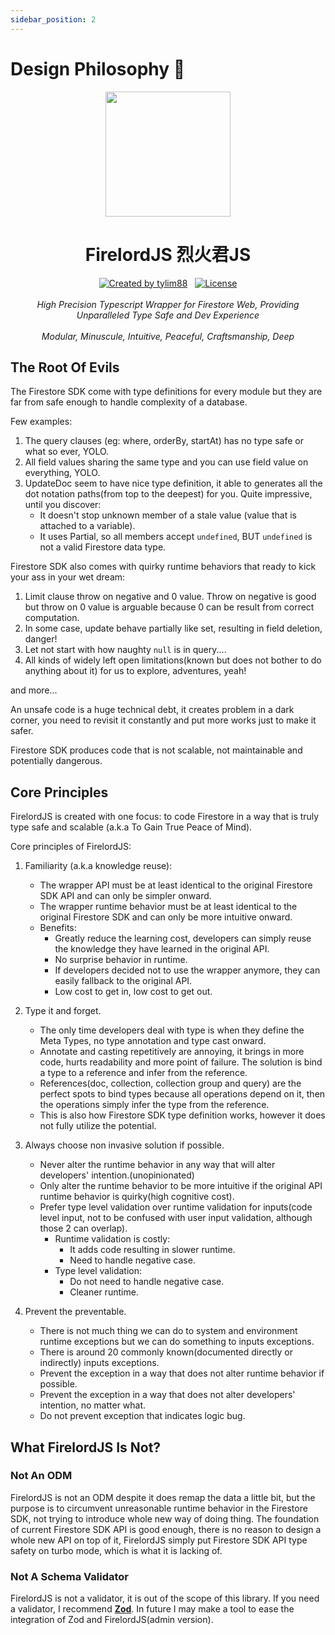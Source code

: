```yaml
---
sidebar_position: 2
---
```


# Design Philosophy 📖

<div align="center">
		<img src="https://raw.githubusercontent.com/tylim88/Firelord/main/img/ozai.png" width="200px" align="center" />
		<h1>FirelordJS 烈火君JS</h1>
</div>

<div align="center">
		<a href="https://www.npmjs.com/package/firelordjs" rel="nofollow"><img src="https://img.shields.io/npm/v/firelordjs" alt="Created by tylim88"/></a>
		&nbsp;
		<a href="https://github.com/tylim88/firelordjs/blob/main/LICENSE" rel="nofollow"><img src="https://img.shields.io/github/license/tylim88/firelordjs" alt="License"/></a>
</div>
<br/>
<div align="center">
		<i>High Precision Typescript Wrapper for Firestore Web, Providing Unparalleled Type Safe and Dev Experience</i>
</div>
<br/>
<div align="center">
		<i>Modular, Minuscule, Intuitive, Peaceful, Craftsmanship, Deep</i>
</div>

## The Root Of Evils

The Firestore SDK come with type definitions for every module but they are far from safe enough to handle complexity of a database.

Few examples:

1. The query clauses (eg: where, orderBy, startAt) has no type safe or what so ever, YOLO.
2. All field values sharing the same type and you can use field value on everything, YOLO.
3. UpdateDoc seem to have nice type definition, it able to generates all the dot notation paths(from top to the deepest) for you. Quite impressive, until you discover:
   - It doesn't stop unknown member of a stale value (value that is attached to a variable).
   - It uses Partial, so all members accept `undefined`, BUT `undefined` is not a valid Firestore data type.

Firestore SDK also comes with quirky runtime behaviors that ready to kick your ass in your wet dream:

1. Limit clause throw on negative and 0 value. Throw on negative is good but throw on 0 value is arguable because 0 can be result from correct computation.
2. In some case, update behave partially like set, resulting in field deletion, danger!
3. Let not start with how naughty `null` is in query....
4. All kinds of widely left open limitations(known but does not bother to do anything about it) for us to explore, adventures, yeah!

and more...

An unsafe code is a huge technical debt, it creates problem in a dark corner, you need to revisit it constantly and put more works just to make it safer.

Firestore SDK produces code that is not scalable, not maintainable and potentially dangerous.

## Core Principles

FirelordJS is created with one focus: to code Firestore in a way that is truly type safe and scalable (a.k.a To Gain True Peace of Mind).

Core principles of FirelordJS:

1. Familiarity (a.k.a knowledge reuse):

   - The wrapper API must be at least identical to the original Firestore SDK API and can only be simpler onward.
   - The wrapper runtime behavior must be at least identical to the original Firestore SDK and can only be more intuitive onward.
   - Benefits:
     - Greatly reduce the learning cost, developers can simply reuse the knowledge they have learned in the original API.
     - No surprise behavior in runtime.
     - If developers decided not to use the wrapper anymore, they can easily fallback to the original API.
     - Low cost to get in, low cost to get out.

2. Type it and forget.
   - The only time developers deal with type is when they define the Meta Types, no type annotation and type cast onward.
   - Annotate and casting repetitively are annoying, it brings in more code, hurts readability and more point of failure. The solution is bind a type to a reference and infer from the reference.
   - References(doc, collection, collection group and query) are the perfect spots to bind types because all operations depend on it, then the operations simply infer the type from the reference.
   - This is also how Firestore SDK type definition works, however it does not fully utilize the potential.
3. Always choose non invasive solution if possible.

   - Never alter the runtime behavior in any way that will alter developers' intention.(unopinionated)
   - Only alter the runtime behavior to be more intuitive if the original API runtime behavior is quirky(high cognitive cost).
   - Prefer type level validation over runtime validation for inputs(code level input, not to be confused with user input validation, although those 2 can overlap).
     - Runtime validation is costly:
       - It adds code resulting in slower runtime.
       - Need to handle negative case.
     - Type level validation:
       - Do not need to handle negative case.
       - Cleaner runtime.

4. Prevent the preventable.

   - There is not much thing we can do to system and environment runtime exceptions but we can do something to inputs exceptions.
   - There is around 20 commonly known(documented directly or indirectly) inputs exceptions.
   - Prevent the exception in a way that does not alter runtime behavior if possible.
   - Prevent the exception in a way that does not alter developers' intention, no matter what.
   - Do not prevent exception that indicates logic bug.

## What FirelordJS Is Not?

### Not An ODM

FirelordJS is not an ODM despite it does remap the data a little bit, but the purpose is to circumvent unreasonable runtime behavior in the Firestore SDK, not trying to introduce whole new way of doing thing. The foundation of current Firestore SDK API is good enough, there is no reason to design a whole new API on top of it, FirelordJS simply put Firestore SDK API type safety on turbo mode, which is what it is lacking of.

### Not A Schema Validator

FirelordJS is not a validator, it is out of the scope of this library. If you need a validator, I recommend **[Zod](https://www.npmjs.com/package/zod)**. In future I may make a tool to ease the integration of Zod and FirelordJS(admin version).
